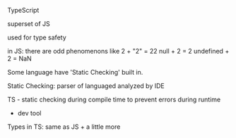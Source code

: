 TypeScript

superset of JS

used for type safety

in JS: there are odd phenomenons like
2 + "2" = 22
null + 2 = 2
undefined + 2 = NaN

Some language have 'Static Checking' built in.

Static Checking: parser of languaged analyzed by IDE

TS - static checking during compile time to prevent errors during runtime

- dev tool

Types in TS: same as JS + a little more
